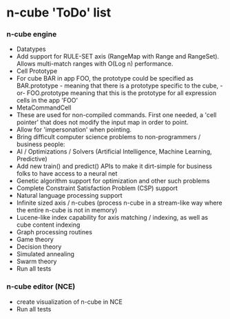 n-cube 'ToDo' list
======
### n-cube engine
* Datatypes
 * Add support for RULE-SET axis (RangeMap with Range and RangeSet).  Allows multi-match ranges with O(Log n) performance.
* Cell Prototype
 * For cube BAR in app FOO, the prototype could be specified as BAR.prototype - meaning that there is a prototype specific to the cube, -or-
   FOO.prototype meaning that this is the prototype for all expression cells in the app 'FOO' 
* MetaCommandCell
 * These are used for non-compiled commands.  First one needed, a 'cell pointer' that does not modify the input map in order to point.
 * Allow for 'impersonation' when pointing.
* Bring difficult computer science problems to non-programmers / business people:
 * AI / Optimizations / Solvers (Artificial Intelligence, Machine Learning, Predictive)
  * Add new train() and predict() APIs to make it dirt-simple for business folks to have access to a neural net
  * Genetic algorithm support for optimization and other such problems
  * Complete Constraint Satisfaction Problem (CSP) support
  * Natural language processing support
 * Infinite sized axis / n-cubes (process n-cube in a stream-like way where the entire n-cube is not in memory)
 * Lucene-like index capability for axis matching / indexing, as well as cube content indexing
 * Graph processing routines
 * Game theory
 * Decision theory
 * Simulated annealing
 * Swarm theory
 * Run all tests

### n-cube editor (NCE)
* create visualization of n-cube in NCE
* Run all tests

